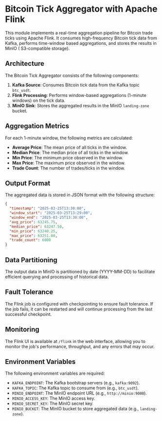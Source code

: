 # Bitcoin Tick Aggregator with Apache Flink

This module implements a real-time aggregation pipeline for Bitcoin trade ticks using Apache Flink. It consumes
high-frequency Bitcoin tick data from Kafka, performs time-window based aggregations, and stores the results in MinIO (
S3-compatible storage).

## Architecture

The Bitcoin Tick Aggregator consists of the following components:

1. **Kafka Source**: Consumes Bitcoin tick data from the Kafka topic `btc_usdt`.
2. **Flink Processing**: Performs window-based aggregations (1-minute windows) on the tick data.
3. **MinIO Sink**: Stores the aggregated results in the MinIO `landing-zone` bucket.

## Aggregation Metrics

For each 1-minute window, the following metrics are calculated:

- **Average Price**: The mean price of all ticks in the window.
- **Median Price**: The median price of all ticks in the window.
- **Min Price**: The minimum price observed in the window.
- **Max Price**: The maximum price observed in the window.
- **Trade Count**: The number of trades/ticks in the window.

## Output Format

The aggregated data is stored in JSON format with the following structure:

```json
{
  "timestamp": "2025-03-25T13:30:00",
  "window_start": "2025-03-25T13:29:00",
  "window_end": "2025-03-25T13:30:00",
  "avg_price": 63245.75,
  "median_price": 63247.50,
  "min_price": 63240.25,
  "max_price": 63251.00,
  "trade_count": 6000
}
```

## Data Partitioning

The output data in MinIO is partitioned by date (YYYY-MM-DD) to facilitate efficient querying and processing of
historical data.

## Fault Tolerance

The Flink job is configured with checkpointing to ensure fault tolerance. If the job fails, it can be restarted and will
continue processing from the last successful checkpoint.

## Monitoring

The Flink UI is available at `/flink` in the web interface, allowing you to monitor the job's performance, throughput,
and any errors that may occur.

## Environment Variables

The following environment variables are required:

- `KAFKA_ENDPOINT`: The Kafka bootstrap servers (e.g., `kafka:9092`).
- `KAFKA_TOPIC`: The Kafka topic to consume from (e.g., `btc_usdt`).
- `MINIO_ENDPOINT`: The MinIO endpoint URL (e.g., `http://minio:9000`).
- `MINIO_ACCESS_KEY`: The MinIO access key.
- `MINIO_SECRET_KEY`: The MinIO secret key.
- `MINIO_BUCKET`: The MinIO bucket to store aggregated data (e.g., `landing-zone`).
